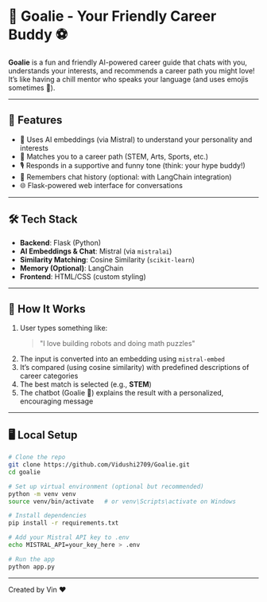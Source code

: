 # 🧠 Goalie - Your Friendly Career Buddy ⚽

**Goalie** is a fun and friendly AI-powered career guide that chats with you, understands your interests, and recommends a career path you might love! It’s like having a chill mentor who speaks your language (and uses emojis sometimes 👀).

---

## 🚀 Features

- 🧠 Uses AI embeddings (via Mistral) to understand your personality and interests
- 🧭 Matches you to a career path (STEM, Arts, Sports, etc.)
- 🎙️ Responds in a supportive and funny tone (think: your hype buddy!)
- 💬 Remembers chat history (optional: with LangChain integration)
- 🌐 Flask-powered web interface for conversations

---

## 🛠️ Tech Stack

- **Backend**: Flask (Python)
- **AI Embeddings & Chat**: Mistral (via `mistralai`)
- **Similarity Matching**: Cosine Similarity (`scikit-learn`)
- **Memory (Optional)**: LangChain
- **Frontend**: HTML/CSS (custom styling)

---

## 🧪 How It Works

1. User types something like:
   > "I love building robots and doing math puzzles"
2. The input is converted into an embedding using `mistral-embed`
3. It’s compared (using cosine similarity) with predefined descriptions of career categories
4. The best match is selected (e.g., **STEM**)
5. The chatbot (Goalie 🧢) explains the result with a personalized, encouraging message

---

## 🖥️ Local Setup

```bash
# Clone the repo
git clone https://github.com/Vidushi2709/Goalie.git
cd goalie

# Set up virtual environment (optional but recommended)
python -m venv venv
source venv/bin/activate   # or venv\Scripts\activate on Windows

# Install dependencies
pip install -r requirements.txt

# Add your Mistral API key to .env
echo MISTRAL_API=your_key_here > .env

# Run the app
python app.py
```
---

Created by Vin ❤️
